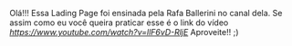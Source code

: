 Olá!!! Essa Lading Page foi ensinada pela Rafa Ballerini no canal dela. Se assim como eu você queira praticar esse é o link do vídeo 
*https://www.youtube.com/watch?v=llF6vD-RljE*
Aproveite!! ;)
